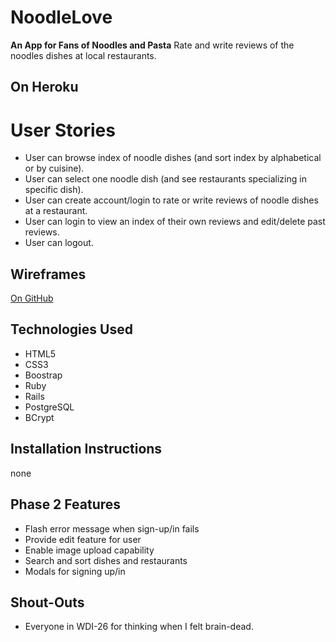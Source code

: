 # NoodleLove
**An App for Fans of Noodles and Pasta** Rate and write reviews of the noodles dishes at local restaurants.

## On Heroku

# User Stories
* User can browse index of noodle dishes (and sort index by alphabetical or by cuisine).
* User can select one noodle dish (and see restaurants specializing in specific dish).
* User can create account/login to rate or write reviews of noodle dishes at a restaurant.
* User can login to view an index of their own reviews and edit/delete past reviews.
* User can logout.

## Wireframes
[On GitHub](https://github.com/cjyueh/NoodleLoveApp/tree/master/project-planning)

## Technologies Used
* HTML5
* CSS3
* Boostrap
* Ruby
* Rails
* PostgreSQL
* BCrypt

## Installation Instructions
none

## Phase 2 Features
* Flash error message when sign-up/in fails
* Provide edit feature for user
* Enable image upload capability
* Search and sort dishes and restaurants
* Modals for signing up/in

## Shout-Outs
* Everyone in WDI-26 for thinking when I felt brain-dead.